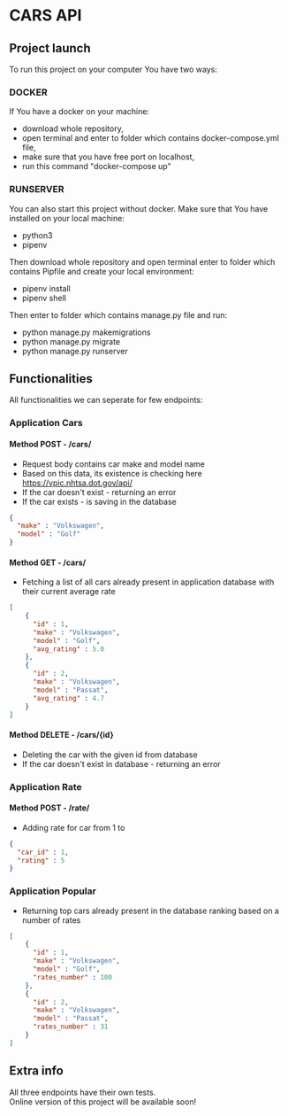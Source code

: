 # CARS API

## Project launch
To run this project on your computer You have two ways:
  
### DOCKER
If You have a docker on your machine:
- download whole repository, 
- open terminal and enter to folder which contains docker-compose.yml file,
- make sure that you have free port on localhost,
- run this command "docker-compose up"

### RUNSERVER
You can also start this project without docker. Make sure that You have installed on your local machine:
- python3
- pipenv  

Then download whole repository and open terminal enter to folder which contains Pipfile and create your local environment:
- pipenv install  
- pipenv shell

Then enter to folder which contains manage.py file and run:
- python manage.py makemigrations
- python manage.py migrate
- python manage.py runserver


## Functionalities

All functionalities we can seperate for few endpoints:

### Application Cars

#### Method POST - /cars/

- Request body contains car make and model name
- Based on this data, its existence is checking here https://vpic.nhtsa.dot.gov/api/
- If the car doesn't exist - returning an error
- If the car exists - is saving in the database

```json
{
  "make" : "Volkswagen",
  "model" : "Golf"
}
```

#### Method GET - /cars/

- Fetching a list of all cars already present in application database with their current average rate

```json
[
    {
      "id" : 1,
      "make" : "Volkswagen",
      "model" : "Golf",
      "avg_rating" : 5.0
    },
    {
      "id" : 2,
      "make" : "Volkswagen",
      "model" : "Passat",
      "avg_rating" : 4.7
    }
]

```

#### Method DELETE - /cars/{id}

- Deleting the car with the given id from database
- If the car doesn't exist in database - returning an error

### Application Rate

#### Method POST - /rate/

- Adding rate for car from 1 to 

```json
{
  "car_id" : 1,
  "rating" : 5
}
```
  
### Application Popular
- Returning top cars already present in the database ranking based on a number of rates

```json
[
    {
      "id" : 1,
      "make" : "Volkswagen",
      "model" : "Golf",
      "rates_number" : 100
    },
    {
      "id" : 2,
      "make" : "Volkswagen",
      "model" : "Passat",
      "rates_number" : 31
    }
]

```

## Extra info

All three endpoints have their own tests.  
Online version of this project will be available soon!
